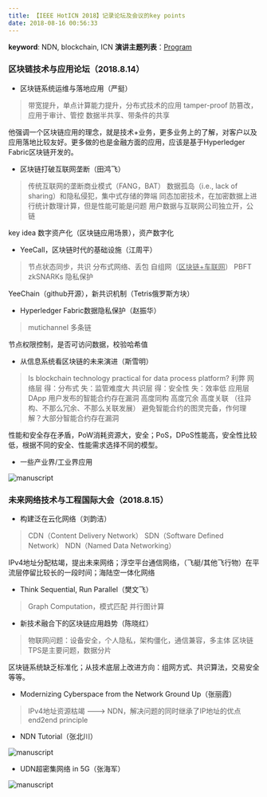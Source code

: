 ```yaml
---
title: 【IEEE HotICN 2018】记录论坛及会议的key points
date: 2018-08-16 00:56:33
---
```


**keyword**: NDN, blockchain, ICN
**演讲主题列表**：[Program](https://2018.ndnlab.com/index.php?m=content&c=index&a=lists&catid=23)

### 区块链技术与应用论坛（2018.8.14）

- 区块链系统运维与落地应用（严挺）

> 带宽提升，单点计算能力提升，分布式技术的应用
> tamper-proof 防篡改，应用于审计、管控
> 数据半共享、带条件的共享

他强调一个区块链应用的理念，就是技术+业务，更多业务上的了解，对客户以及应用落地比较友好。更多做的也是金融方面的应用，应该是基于Hyperledger Fabric区块链开发的。

- 区块链打破互联网垄断（田鸿飞）

> 传统互联网的垄断商业模式（FANG，BAT）
> 数据孤岛（i.e., lack of sharing）和隐私侵犯，集中式存储的弊端
> 同态加密技术，在加密数据上进行统计数理计算，但是性能可能是问题
> 用户数据与互联网公司独立开，公链

key idea 数字资产化（区块链应用场景），资产数字化

- YeeCall，区块链时代的基础设施（江周平）

> 节点状态同步，共识  分布式网络、丢包
> 自组网（<u>区块链+车联网</u>） PBFT
> zkSNARKs 隐私保护

YeeChain（github开源），新共识机制（Tetris俄罗斯方块）

- Hyperledger Fabric数据隐私保护（赵振华）

> mutichannel 多条链

节点权限控制，是否可访问数据，校验哈希值

- 从信息系统看区块链的未来演进（斯雪明）

> Is blockchain technology practical for data process platform? 利弊
> 网络层 得：分布式 失：监管难度大
> 共识层 得：安全性 失：效率低
> 应用层 DApp 用户发布的智能合约存在漏洞
> 高度同构 高度冗余 高度关联 （往异构、不那么冗余、不那么关联发展）
> 避免智能合约的图灵完备，作何理解？大部分智能合约存在漏洞

性能和安全存在矛盾，PoW消耗资源大，安全；PoS，DPoS性能高，安全性比较低，根据不同的安全、性能需求选择不同的模型。

<!-- more -->

- 一些产业界/工业界应用

![manuscript](http://cdn.huangjunqin.com/IMG_20180816_004951.jpg)

### 未来网络技术与工程国际大会（2018.8.15）

- 构建泛在云化网络（刘韵洁）

> CDN（Content Delivery Network）
> SDN（Software Defined Network）
> NDN（Named Data Networking）

IPv4地址分配枯竭，提出未来网络；浮空平台通信网络，（飞艇/其他飞行物）在平流层停留比较长的一段时间；海陆空一体化网络

- Think Sequential, Run Parallel（樊文飞）

> Graph Computation，模式匹配
> 并行图计算

- 新技术融合下的区块链应用趋势（陈晓红）

> 物联网问题：设备安全，个人隐私，架构僵化，通信兼容，多主体
> 区块链TPS是主要问题，数据分片

区块链系统缺乏标准化；从技术底层上改进方向：组网方式、共识算法，交易安全等等。

- Modernizing Cyberspace from the Network Ground Up（张丽霞）

> IPv4地址资源枯竭 ---> NDN，解决问题的同时继承了IP地址的优点 end2end principle

- NDN Tutorial（张北川）

![manuscript](http://cdn.huangjunqin.com/IMG_20180816_005301.jpg)

- UDN超密集网络 in 5G（张海军）

![manuscript](http://cdn.huangjunqin.com/IMG_20180816_005325.jpg)
